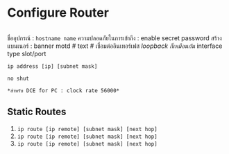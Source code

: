 # Configure Router

```

```

ชื่ออุปกรณ์	: `hostname name`
ความปลอดภัยในการเข้าถึง : enable secret password
สร้างแบนเนอร์ : banner motd # text #
เชื่อมต่ออินเทอร์เฟส *loopback ก็เหมือนกัน*
	interface type slot/port
	
	ip address [ip] [subnet mask]
	
	no shut
	
	*สำหรับ DCE for PC : clock rate 56000*
	
## Static Routes
1. `ip route [ip remote] [subnet mask] [next hop]`
2. `ip route [ip remote] [subnet mask] [next hop]`
3. `ip route [ip remote] [subnet mask] [next hop]`
